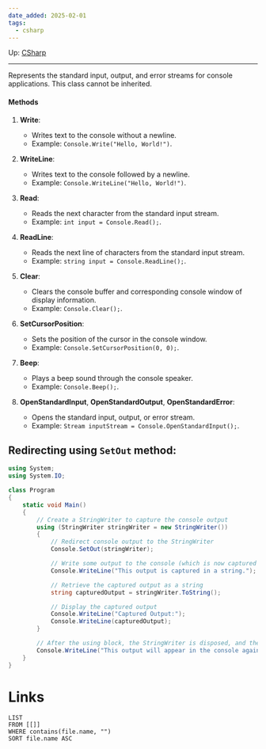 ```yaml
---
date_added: 2025-02-01
tags:
  - csharp
---
```

Up: [CSharp](CSharp.md)
___
Represents the standard input, output, and error streams for console applications. This class cannot be inherited.

#### Methods

1. **Write**:
    
    - Writes text to the console without a newline.
    - Example: `Console.Write("Hello, World!")`.
2. **WriteLine**:
    
    - Writes text to the console followed by a newline.
    - Example: `Console.WriteLine("Hello, World!")`.
3. **Read**:
    
    - Reads the next character from the standard input stream.
    - Example: `int input = Console.Read();`.
4. **ReadLine**:
    
    - Reads the next line of characters from the standard input stream.
    - Example: `string input = Console.ReadLine();`.
5. **Clear**:
    
    - Clears the console buffer and corresponding console window of display information.
    - Example: `Console.Clear();`.
6. **SetCursorPosition**:
    
    - Sets the position of the cursor in the console window.
    - Example: `Console.SetCursorPosition(0, 0);`.
7. **Beep**:
    
    - Plays a beep sound through the console speaker.
    - Example: `Console.Beep();`.
8. **OpenStandardInput**, **OpenStandardOutput**, **OpenStandardError**:
    
    - Opens the standard input, output, or error stream.
    - Example: `Stream inputStream = Console.OpenStandardInput();`.

## Redirecting using `SetOut` method:
```cs
using System;
using System.IO;

class Program
{
    static void Main()
    {
        // Create a StringWriter to capture the console output
        using (StringWriter stringWriter = new StringWriter())
        {
            // Redirect console output to the StringWriter
            Console.SetOut(stringWriter);

            // Write some output to the console (which is now captured by the StringWriter)
            Console.WriteLine("This output is captured in a string.");

            // Retrieve the captured output as a string
            string capturedOutput = stringWriter.ToString();

            // Display the captured output
            Console.WriteLine("Captured Output:");
            Console.WriteLine(capturedOutput);
        }

        // After the using block, the StringWriter is disposed, and the console output is reset
        Console.WriteLine("This output will appear in the console again.");
    }
}
```
# Links
```dataview
LIST
FROM [[]]
WHERE contains(file.name, "")
SORT file.name ASC
```

